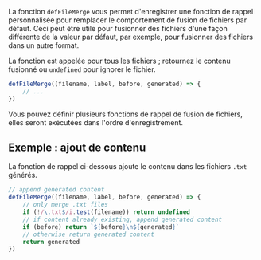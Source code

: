 La fonction `defFileMerge` vous permet d'enregistrer une fonction de rappel personnalisée pour remplacer le comportement de fusion de fichiers par défaut.
Ceci peut être utile pour fusionner des fichiers d'une façon différente de la valeur par défaut, par exemple, pour fusionner des fichiers dans un autre format.

La fonction est appelée pour tous les fichiers ; retournez le contenu fusionné ou `undefined` pour ignorer le fichier.

```js
defFileMerge((filename, label, before, generated) => {
    // ...
})
```

Vous pouvez définir plusieurs fonctions de rappel de fusion de fichiers, elles seront exécutées dans l'ordre d'enregistrement.

## Exemple : ajout de contenu

La fonction de rappel ci-dessous ajoute le contenu dans les fichiers `.txt` générés.

```js
// append generated content
defFileMerge((filename, label, before, generated) => {
    // only merge .txt files
    if (!/\.txt$/i.test(filename)) return undefined
    // if content already existing, append generated content
    if (before) return `${before}\n${generated}`
    // otherwise return generated content
    return generated
})
```